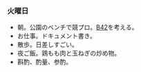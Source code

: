 ### 火曜日

* 朝。公園のベンチで競プロ。[B42](https://atcoder.jp/contests/tessoku-book/tasks/tessoku_book_do)を考える。
* お仕事。ドキュメント書き。
* 散歩。日差しすごい。
* 夜ご飯。鶏もも肉と玉ねぎの炒め物。
* 斟酌、酌量、参酌。